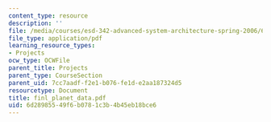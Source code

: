 ```yaml
---
content_type: resource
description: ''
file: /media/courses/esd-342-advanced-system-architecture-spring-2006/6d28985549f6b0781c3b4b45eb18bce6_finl_planet_data.pdf
file_type: application/pdf
learning_resource_types:
- Projects
ocw_type: OCWFile
parent_title: Projects
parent_type: CourseSection
parent_uid: 7cc7aadf-f2e1-b076-fe1d-e2aa187324d5
resourcetype: Document
title: finl_planet_data.pdf
uid: 6d289855-49f6-b078-1c3b-4b45eb18bce6
---
```

